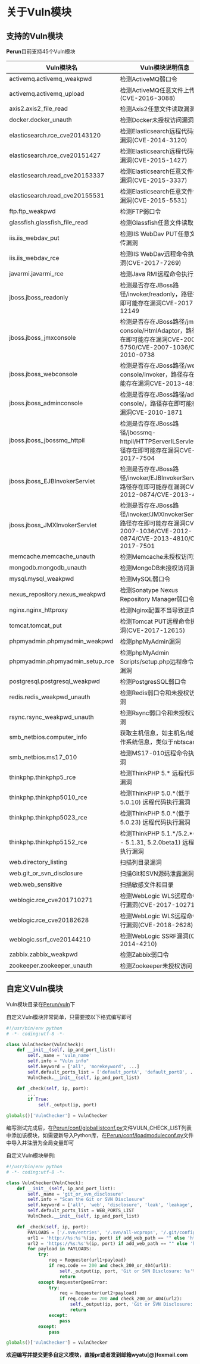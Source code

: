 # 关于Vuln模块

## 支持的Vuln模块

**Perun**目前支持45个Vuln模块

| Vuln模块名 | Vuln模块说明信息 |
| ------ | ------ |
| activemq.activemq_weakpwd | 检测ActiveMQ弱口令 |
| activemq.activemq_upload | 检测ActiveMQ任意文件上传漏洞(CVE-2016-3088) |
| axis2.axis2_file_read | 检测Axis2任意文件读取漏洞 |
| docker.docker_unauth | 检测Docker未授权访问漏洞 |
| elasticsearch.rce_cve20143120 | 检测Elasticsearch远程代码执行漏洞(CVE-2014-3120) |
| elasticsearch.rce_cve20151427 | 检测Elasticsearch远程代码执行漏洞(CVE-2015-1427) |
| elasticsearch.read_cve20153337 | 检测Elasticsearch任意文件读取漏洞(CVE-2015-3337) |
| elasticsearch.read_cve20155531 | 检测Elasticsearch任意文件读取漏洞(CVE-2015-5531) |
| ftp.ftp_weakpwd | 检测FTP弱口令 |
| glassfish.glassfish_file_read | 检测Glassfish任意文件读取漏洞 |
| iis.iis_webdav_put | 检测IIS WebDav PUT任意文件上传漏洞 |
| iis.iis_webdav_rce | 检测IIS WebDav远程命令执行漏洞(CVE-2017-7269) |
| javarmi.javarmi_rce | 检测Java RMI远程命令执行漏洞 |
| jboss.jboss_readonly | 检测是否存在JBoss路径/invoker/readonly，路径存在即可能存在漏洞CVE-2017-12149 |
| jboss.jboss_jmxconsole | 检测是否存在JBoss路径/jmx-console/HtmlAdaptor，路径存在即可能存在漏洞CVE-2006-5750/CVE-2007-1036/CVE-2010-0738 |
| jboss.jboss_webconsole | 检测是否存在JBoss路径/web-console/Invoker，路径存在即可能存在漏洞CVE-2013-4810 |
| jboss.jboss_adminconsole | 检测是否存在JBoss路径/admin-console/，路径存在即可能存在漏洞CVE-2010-1871 |
| jboss.jboss_jbossmq_httpil | 检测是否存在JBoss路径/jbossmq-httpil/HTTPServerILServlet，路径存在即可能存在漏洞CVE-2017-7504 |
| jboss.jboss_EJBInvokerServlet | 检测是否存在JBoss路径/invoker/EJBInvokerServlet，路径存在即可能存在漏洞CVE-2012-0874/CVE-2013-4810 |
| jboss.jboss_JMXInvokerServlet | 检测是否存在JBoss路径/invoker/JMXInvokerServlet，路径存在即可能存在漏洞CVE-2007-1036/CVE-2012-0874/CVE-2013-4810/CVE-2017-7501 |
| memcache.memcache_unauth | 检测Memcache未授权访问漏洞 |
| mongodb.mongodb_unauth | 检测MongoDB未授权访问漏洞 |
| mysql.mysql_weakpwd | 检测MySQL弱口令 |
| nexus_repository.nexus_weakpwd | 检测Sonatype Nexus Repository Manager弱口令 |
| nginx.nginx_httproxy | 检测Nginx配置不当导致正向代理 |
| tomcat.tomcat_put | 检测Tomcat PUT远程命令执行漏洞(CVE-2017-12615) |
| phpmyadmin.phpmyadmin_weakpwd | 检测phpMyAdmin漏洞 |
| phpmyadmin.phpmyadmin_setup_rce | 检测phpMyAdmin Scripts/setup.php远程命令执行漏洞 |
| postgresql.postgresql_weakpwd | 检测PostgresSQL弱口令 |
| redis.redis_weakpwd_unauth | 检测Redis弱口令和未授权访问漏洞 |
| rsync.rsync_weakpwd_unauth | 检测Rsync弱口令和未授权访问漏洞 |
| smb_netbios.computer_info | 获取主机信息，如主机名/域名/操作系统信息，类似于nbtscan |
| smb_netbios.ms17_010 | 检测MS17-010远程命令执行漏洞 |
| thinkphp.thinkphp5_rce | 检测ThinkPHP 5.* 远程代码执行漏洞 |
| thinkphp.thinkphp5010_rce | 检测ThinkPHP 5.0.*(低于5.0.10) 远程代码执行漏洞 |
| thinkphp.thinkphp5023_rce | 检测ThinkPHP 5.0.*(低于5.0.23) 远程代码执行漏洞 |
| thinkphp.thinkphp5152_rce | 检测ThinkPHP 5.1.\*/5.2.\*(5.1.x - 5.1.31, 5.2.0beta1) 远程代码执行漏洞 |
| web.directory_listing | 扫描列目录漏洞 |
| web.git_or_svn_disclosure | 扫描Git和SVN源码泄露漏洞 |
| web.web_sensitive | 扫描敏感文件和目录 |
| weblogic.rce_cve201710271 | 检测WebLogic WLS远程命令执行漏洞(CVE-2017-10271) |
| weblogic.rce_cve20182628 | 检测WebLogic WLS远程命令执行漏洞(CVE-2018-2628) |
| weblogic.ssrf_cve20144210 | 检测WebLogic SSRF漏洞(CVE-2014-4210) |
| zabbix.zabbix_weakpwd | 检测Zabbix弱口令 |
| zookeeper.zookeeper_unauth | 检测Zookeeper未授权访问 |

## 自定义Vuln模块

Vuln模块目录在[Perun/vuln](https://github.com/WyAtu/Perun/tree/master/vuln)下

自定义Vuln模块非常简单，只需要按以下格式编写即可

``` Python
#!/usr/bin/env python
# -*- coding:utf-8 -*-

class VulnChecker(VulnCheck):
    def __init__(self, ip_and_port_list):
        self._name = 'vuln_name'                                          # Vuln模块名，应当和文件名相同(不包括文件后缀)
        self.info = "Vuln info"                                           # Vuln说明信息
        self.keyword = ['all', 'morekeyword', ...]                        # Vuln的关键词，用于搜索使用
        self.default_ports_list = ['default_portA', 'default_portB', ...] # Vuln的默认端口，指定为Web端口使用WEB_PORTS_LIST
        VulnCheck.__init__(self, ip_and_port_list)

    def _check(self, ip, port):
        ...                                                               # 检测代码         
        if True:                                                          # 设置判断条件
            self._output(ip, port)                                        # 满足判断条件，输出结果，并保存到结果列表中

globals()['VulnChecker'] = VulnChecker
```

编写测试完成后，在[Perun/conf/globallistconf.py](https://github.com/WyAtu/Perun/tree/master/conf/globallistconf.py)文件VULN_CHECK_LIST列表中添加该模块，如需要新导入Python库，在[Perun/conf/loadmoduleconf.py](https://github.com/WyAtu/Perun/tree/master/conf/loadmoduleconf.py)文件中导入并注册为全局变量即可

自定义Vuln模块举例:

``` Python
#!/usr/bin/env python
# -*- coding:utf-8 -*-

class VulnChecker(VulnCheck):
    def __init__(self, ip_and_port_list):
        self._name = 'git_or_svn_disclosure'
        self.info = "Scan the Git or SVN Disclosure"
        self.keyword = ['all', 'web', 'disclosure', 'leak', 'leakage', 'info', 'git', 'svn', 'scan']
        self.default_ports_list = WEB_PORTS_LIST
        VulnCheck.__init__(self, ip_and_port_list)

    def _check(self, ip, port):
        PAYLOADS = ['/.svn/entries', '/.svn/all-wcprops', '/.git/config']
        url1 = 'http://%s:%s'%(ip, port) if add_web_path == "" else 'http://%s:%s/%s'%(ip, port, add_web_path)
        url2 = 'https://%s:%s'%(ip, port) if add_web_path == "" else 'https://%s:%s/%s'%(ip, port, add_web_path)
        for payload in PAYLOADS:
            try:
                req = Requester(url1+payload)
                if req.code == 200 and check_200_or_404(url1):
                    self._output(ip, port, 'Git or SVN Disclosure: %s'%(url1+payload))
                    return
            except RequesterOpenError:
                try:
                    req = Requester(url2+payload)
                    if req.code == 200 and check_200_or_404(url2):
                        self._output(ip, port, 'Git or SVN Disclosure: %s'%(url1+payload))
                        return
                except:
                    pass
            except:
                pass

globals()['VulnChecker'] = VulnChecker
```

**欢迎编写并提交更多自定义模块，直接pr或者发到邮箱wyatu[@]foxmail.com**
